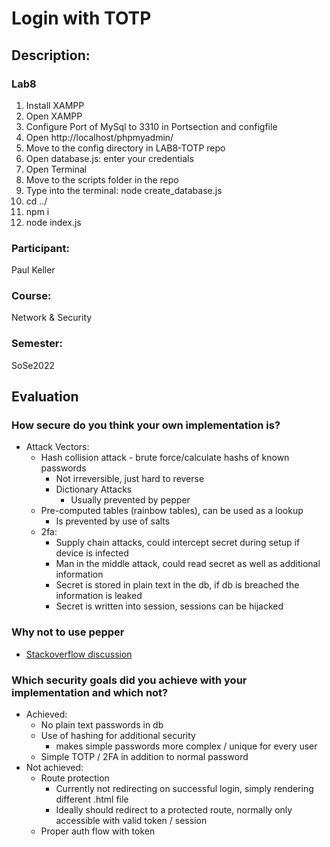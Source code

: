 # Login with TOTP 

## Description:
### Lab8
1. Install  XAMPP 
2. Open XAMPP 
3. Configure Port of MySql to 3310 in Portsection and configfile 
4. Open http://localhost/phpmyadmin/
5. Move to the config directory in LAB8-TOTP repo
6. Open database.js: enter your credentials 
7. Open Terminal
8. Move to the scripts folder in the repo 
9. Type into the terminal: node create_database.js 
10. cd ../ 
11. npm i 
12. node index.js

### Participant:
Paul Keller 

### Course:
Network & Security

### Semester:
SoSe2022


## Evaluation

### How secure do you think your own implementation is?
- Attack Vectors:
  - Hash collision attack - brute force/calculate hashs of known passwords
    - Not irreversible, just hard to reverse
    - Dictionary Attacks
      - Usually prevented by pepper 
  - Pre-computed tables (rainbow tables), can be used as a lookup
    - Is prevented by use of salts
  - 2fa:
    - Supply chain attacks, could intercept secret during setup if device is infected
    - Man in the middle attack, could read secret as well as additional information
    - Secret is stored in plain text in the db, if db is breached the information is leaked
    - Secret is written into session, sessions can be hijacked

### Why not to use pepper
- [Stackoverflow discussion](https://stackoverflow.com/questions/16891729/best-practices-salting-peppering-passwords)

### Which security goals did you achieve with your implementation and which not?
- Achieved:
  - No plain text passwords in db
  - Use of hashing for additional security
    - makes simple passwords more complex / unique for every user
  - Simple TOTP / 2FA in addition to normal password
- Not achieved:
  - Route protection
    - Currently not redirecting on successful login, simply rendering different .html file
    - Ideally should redirect to a protected route, normally only accessible with valid token / session
  - Proper auth flow with token